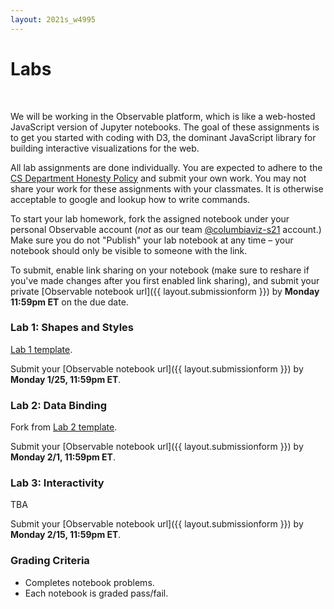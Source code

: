 ```yaml
---
layout: 2021s_w4995
---
```


# Labs
<br>

We will be working in the Observable platform, which is like a web-hosted JavaScript version of Jupyter notebooks. The goal of these assignments is to get you started with coding with D3, the dominant JavaScript library for building interactive visualizations for the web.

All lab assignments are done individually. You are expected to adhere to the [CS Department Honesty Policy](http://www.cs.columbia.edu/education/honesty) and submit your own work. You may not share your work for these assignments with your classmates. It is otherwise acceptable to google and lookup how to write commands.

To start your lab homework, fork the assigned notebook under your personal Observable account (*not* as our team [@columbiaviz-s21](https://observablehq.com/@columbiaviz-s21) account.) Make sure you do not "Publish" your lab notebook at any time – your notebook should only be visible to someone with the link.

To submit, enable link sharing on your notebook (make sure to reshare if you've made changes after you first enabled link sharing), and submit your private [Observable notebook url]({{ layout.submissionform }}) by **Monday 11:59pm ET** on the due date.

### Lab 1: Shapes and Styles

[Lab 1 template](https://observablehq.com/@columbiaviz-s21/lab-1-shapes-and-styles).

Submit your [Observable notebook url]({{ layout.submissionform }}) by **Monday 1/25, 11:59pm ET**.

### Lab 2: Data Binding

Fork from [Lab 2 template](https://observablehq.com/@columbiaviz-s21/lab-2-data-binding-scales-and-axes).

Submit your [Observable notebook url]({{ layout.submissionform }}) by **Monday 2/1, 11:59pm ET**.

### Lab 3: Interactivity

TBA

Submit your [Observable notebook url]({{ layout.submissionform }}) by **Monday 2/15, 11:59pm ET**.

### Grading Criteria

- Completes notebook problems.
- Each notebook is graded pass/fail.
